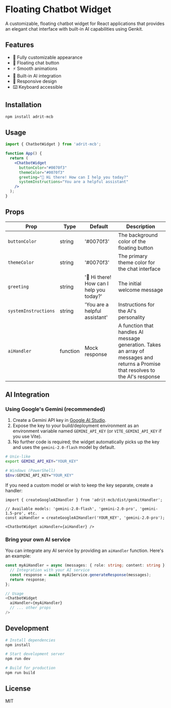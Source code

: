 # Floating Chatbot Widget

A customizable, floating chatbot widget for React applications that provides an elegant chat interface with built-in AI capabilities using Genkit.

## Features

- 🎨 Fully customizable appearance
- 💬 Floating chat button
- ⚡ Smooth animations
- 🤖 Built-in AI integration
- 📱 Responsive design
- ⌨️ Keyboard accessible

## Installation

```bash
npm install adrit-mcb
```

## Usage

```jsx
import { ChatbotWidget } from 'adrit-mcb';

function App() {
  return (
    <ChatbotWidget
      buttonColor="#0070f3"
      themeColor="#0070f3"
      greeting="👋 Hi there! How can I help you today?"
      systemInstructions="You are a helpful assistant"
    />
  );
}
```

## Props

| Prop | Type | Default | Description |
|------|------|---------|-------------|
| `buttonColor` | string | '#0070f3' | The background color of the floating button |
| `themeColor` | string | '#0070f3' | The primary theme color for the chat interface |
| `greeting` | string | '👋 Hi there! How can I help you today?' | The initial welcome message |
| `systemInstructions` | string | 'You are a helpful assistant' | Instructions for the AI's personality |
| `aiHandler` | function | Mock response | A function that handles AI message generation. Takes an array of messages and returns a Promise that resolves to the AI's response |

## AI Integration

### Using Google's Gemini (recommended)

1. Create a Gemini API key in [Google AI Studio](https://makersuite.google.com/app/apikey).
2. Expose the key to your build/deployment environment as an environment variable named `GEMINI_API_KEY` (or `VITE_GEMINI_API_KEY` if you use Vite).
3. No further code is required; the widget automatically picks up the key and uses the `gemini-2.0-flash` model by default.

```bash
# Unix-like
export GEMINI_API_KEY="YOUR_KEY"

# Windows (PowerShell)
$Env:GEMINI_API_KEY="YOUR_KEY"
```

If you need a custom model or wish to keep the key separate, create a handler:

```tsx
import { createGoogleAIHandler } from 'adrit-mcb/dist/genkitHandler';

// Available models: 'gemini-2.0-flash', 'gemini-2.0-pro', 'gemini-1.5-pro', etc.
const aiHandler = createGoogleAIHandler('YOUR_KEY', 'gemini-2.0-pro');

<ChatbotWidget aiHandler={aiHandler} />
```

### Bring your own AI service

You can integrate any AI service by providing an `aiHandler` function. Here's an example:

```typescript
const myAiHandler = async (messages: { role: string; content: string }[]) => {
  // Integration with your AI service
  const response = await myAiService.generateResponse(messages);
  return response;
};

// Usage
<ChatbotWidget
  aiHandler={myAiHandler}
  // ... other props
/>
```

## Development

```bash
# Install dependencies
npm install

# Start development server
npm run dev

# Build for production
npm run build
```

## License

MIT
